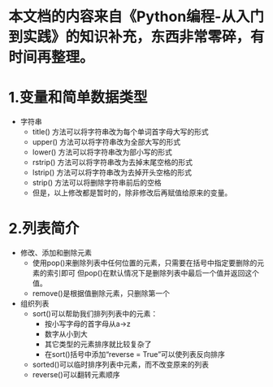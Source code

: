 # 本文档的内容来自《Python编程-从入门到实践》的知识补充，东西非常零碎，有时间再整理。

# 1.变量和简单数据类型
- 字符串
    - title() 方法可以将字符串改为每个单词首字母大写的形式
    - upper() 方法可以将字符串改为全部大写的形式
    - lower() 方法可以将字符串改为部小写的形式
    - rstrip() 方法可以将字符串改为去掉末尾空格的形式
    - lstrip() 方法可以将字符串改为去掉开头空格的形式
    - strip() 方法可以将删除字符串前后的空格
    - 但是，以上修改都是暂时的，除非修改后再赋值给原来的变量。
    
# 2.列表简介
- 修改、添加和删除元素
    - 使用pop()来删除列表中任何位置的元素，只需要在括号中指定要删除的元素的索引即可
    但pop()在默认情况下是删除列表中最后一个值并返回这个值。
    - remove()是根据值删除元素，只删除第一个
- 组织列表
    - sort()可以帮助我们排列列表中的元素：
        - 按小写字母的首字母从a->z
        - 数字从小到大
        - 其它类型的元素排序就比较复杂了
        - 在sort()括号中添加“reverse = True”可以使列表反向排序
    - sorted()可以临时排序列表中元素，而不改变原来的列表
    - reverse()可以翻转元素顺序